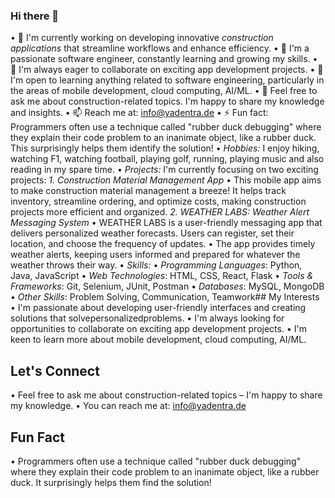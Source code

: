 ### Hi there 👋
•⁠  ⁠🔭 I'm currently working on developing innovative *construction applications* that streamline workflows and enhance efficiency.
•⁠  ⁠🌱 I'm a passionate software engineer, constantly learning and growing my skills.
•⁠  ⁠👯 I'm always eager to collaborate on exciting app development projects. 
•⁠  ⁠🤔 I'm open to learning anything related to software engineering, particularly in the areas of mobile development, cloud computing, AI/ML.
•⁠  ⁠💬 Feel free to ask me about construction-related topics. I'm happy to share my knowledge and insights.
•⁠  ⁠📫 Reach me at: info@yadentra.de
•⁠  ⁠⚡ Fun fact:  Programmers often use a technique called "rubber duck debugging" where they explain their code problem to an inanimate object, like a rubber duck. This surprisingly helps them identify the solution!
•⁠  ⁠*Hobbies:* I enjoy hiking, watching F1, watching football, playing golf, running, playing music and also reading in my spare time.
•⁠  ⁠*Projects:*
I'm currently focusing on two exciting projects:
*1. Construction Material Management App*
•⁠  ⁠This mobile app aims to make construction material management a breeze! It helps track inventory, streamline ordering, and optimize costs, making construction projects more efficient and organized.
*2. WEATHER LABS: Weather Alert Messaging System*
•⁠  ⁠WEATHER LABS is a user-friendly messaging app that delivers personalized weather forecasts. Users can register, set their location, and choose the frequency of updates. 
•⁠  ⁠The app provides timely weather alerts, keeping users informed and prepared for whatever the weather throws their way.
•⁠  ⁠*Skills:*
•⁠  ⁠*Programming Languages*: Python, Java, JavaScript
•⁠  ⁠*Web Technologies*: HTML, CSS, React, Flask
•⁠  ⁠*Tools & Frameworks*: Git, Selenium, JUnit, Postman
•⁠  ⁠*Databases*: MySQL, MongoDB
•⁠  ⁠*Other Skills*: Problem Solving, Communication, Teamwork## My Interests
•⁠  ⁠I'm passionate about developing user-friendly interfaces and creating solutions that solvepersonalizedproblems.
•⁠  ⁠I'm always looking for opportunities to collaborate on exciting app development projects.
•⁠  ⁠I'm keen to learn more about mobile development, cloud computing, AI/ML.
## Let's Connect
•⁠  ⁠Feel free to ask me about construction-related topics – I'm happy to share my knowledge.
•⁠  ⁠You can reach me at: info@yadentra.de
##  Fun Fact
•⁠  ⁠Programmers often use a technique called "rubber duck debugging" where they explain their code problem to an inanimate object, like a rubber duck. It surprisingly helps them find the solution!

